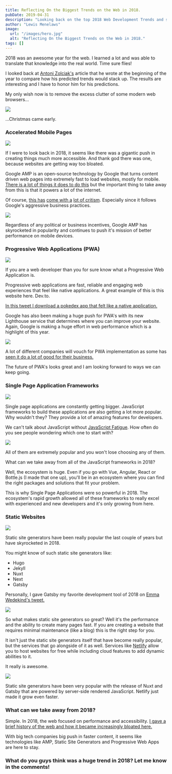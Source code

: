 ```yaml
---
title: Reflecting On the Biggest Trends on the Web in 2018.
pubDate: 2019-04-31
description: "Looking back on the top 2018 Web Development Trends and seeing where they show up in 2019."
author: "Lewis Menelaws"
image:
  url: "/images/hero.jpg"
  alt: "Reflecting On the Biggest Trends on the Web in 2018."
tags: []
---
```

2018 was an awesome year for the web. I learned a lot and was able to translate that knowledge into the real world. Time sure flies!

I looked back at [Antoni Zolciak's](https://insanelab.com/blog/web-development/web-development-trends-2018/) article that he wrote at the beginning of the year to compare how his predicted trends would stack up. The results are interesting and I have to honor him for his predictions.

My only wish now is to remove the excess clutter of some modern web browsers...

![](https://i.imgur.com/gsxYEmc.png)

...Christmas came early.

### Accelerated Mobile Pages

![](https://cdn-images-1.medium.com/max/1200/1*Xzyn13HmN_Q3YGZFV5vPUA.jpeg)

If I were to look back in 2018, it seems like there was a gigantic push in creating things much more accessible. And thank god there was one, because websites are getting way too bloated.

Google AMP is an open-source technology by Google that turns content driven web pages into extremely fast to load websites, mostly for mobile. [There is a lot of things it does to do this](https://www.ampproject.org/learn/about-how/) but the important thing to take away from this is that it powers a lot of the internet.

Of course, [this has](https://daringfireball.net/linked/2017/05/20/gilbertson-amp) [come with a](https://medium.com/the-set-list/google-amp-a-70-drop-in-our-conversion-rate-35fe3cb69c59) [lot of critism](https://www.socpub.com/articles/chris-graham-why-google-amp-threat-open-web-15847). Especially since it follows Google's aggressive business practices.

![](https://i.imgur.com/6Cbz5am.png)

Regardless of any political or business incentives, Google AMP has skyrocketed in popularity and continues to push it's mission of better performance on mobile devices. 


### Progressive Web Applications (PWA)

![](https://developers.google.com/web/progressive-web-apps/images/pwa-engaging.png)

If you are a web developer than you for sure know what a Progressive Web Application is.

Progressive web applications are fast, reliable and engaging web experiences that feel like native applications. A great example of this is this website here. Dev.to.

[In this tweet I download a pokedex app that felt like a native application.](https://twitter.com/LewisMenelaws/status/1037832357611560960)

Google has also been making a huge push for PWA's with its new Lighthouse service that determines where you can improve your website. Again, Google is making a huge effort in web performance which is a highlight of this year.

![](https://i.imgur.com/VaF5e3j.png)

A lot of different companies will vouch for PWA implementation as some has [seen it do a lot of good for their business.](https://www.pwastats.com/)

The future of PWA's looks great and I am looking forward to ways we can keep going.

### Single Page Application Frameworks

![](https://relevant.software/wp-content/uploads/2018/04/Screenshot_29-1024x545.png)

Single page applications are constantly getting bigger. JavaScript frameworks to build these applications are also getting a lot more popular. Why wouldn't they? They provide a lot of amazing features for developers.

We can't talk about JavaScript without [JavaScript Fatigue](https://medium.com/@ericclemmons/javascript-fatigue-48d4011b6fc4). How often do you see people wondering which one to start with?

![](https://cdn-images-1.medium.com/max/1600/1*JKPQhZwOGAAlViSYsUf--w.png)

All of them are extremely popular and you won't lose choosing any of them. 

What can we take away from all of the JavaScript frameworks in 2018?

Well, the ecosystem is huge. Even if you go with Vue, Angular, React or Bottle.js (I made that one up), you'll be in an ecosystem where you can find the right packages and solutions that fit your problem. 

This is why Single Page Applications were so powerful in 2018. The ecosystem's rapid growth allowed all of these frameworks to really excel with experienced and new developers and it's only growing from here.


### Static Websites

![](https://cdn-images-1.medium.com/max/1600/0*ClXfLBUCv5hs8-XR.png)

Static site generators have been really popular the last couple of years but have skyrocketed in 2018.

You might know of such static site generators like:

- Hugo
- Jekyll
- Nuxt
- Next
- Gatsby

Personally, I gave Gatsby my favorite development tool of 2018 on [Emma Wedekind's tweet.](https://twitter.com/LewisMenelaws/status/1075451349263937536)

![](https://i.imgur.com/yPASkDn.png)

So what makes static site generators so great? Well it's the performance and the ability to create many pages fast. If you are creating a website that requires minimal maintenance (like a blog) this is the right step for you.

It isn't just the static site generators itself that have become really popular, but the services that go alongside of it as well. Services like [Netlify](https://netlify.com) allow you to host websites for free while including cloud features to add dynamic abilities to it.

It really is awesome.

![](https://i.imgur.com/YBPOwHi.png)

Static site generators have been very popular with the release of Nuxt and Gatsby that are powered by server-side rendered JavaScript. Netlify just made it grow even faster.


### What can we take away from 2018?

Simple. In 2018, the web focused on performance and accessibility. [I gave a brief history of the web and how it became increasingly bloated here.](https://dev.to/lewismenelaws/jamstack-how-sites-are-becoming-even-faster-in-a-bloated-web-fig)




With big tech companies big push in faster content, it seems like technologies like AMP, Static Site Generators and Progressive Web Apps are here to stay.

### What do you guys think was a huge trend in 2018? Let me know in the comments!